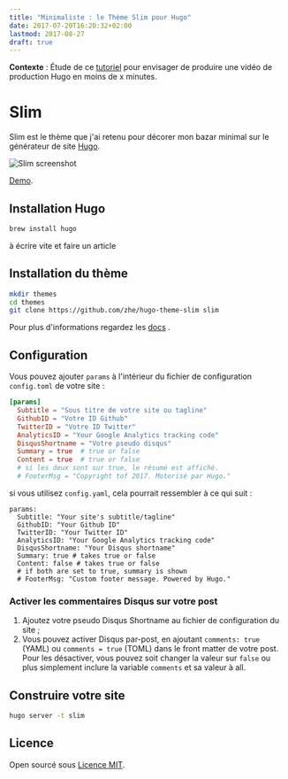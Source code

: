 ```yaml
---
title: "Minimaliste : le Thème Slim pour Hugo"
date: 2017-07-20T16:20:32+02:00
lastmod: 2017-08-27
draft: true
---
```


**Contexte** : Étude de ce  [tutoriel](https://code.tutsplus.com/tutorials/make-creating-websites-fun-again-with-hugo-the-static-website-generator-written-in-go--cms-27319) pour envisager de produire une vidéo de production Hugo en moins <!--more-->de x minutes.


# Slim

Slim est le thème que j'ai retenu pour décorer mon bazar minimal sur le générateur de site [Hugo](http://gohugo.io/).

![Slim screenshot](https://github.com/zhe/hugo-theme-slim/blob/master/images/screenshot.png)

[Demo](http://themes.gohugo.io/theme/slim).

## Installation Hugo 

```bash
brew install hugo
```

à écrire vite et faire un article

## Installation du thème

```bash
mkdir themes
cd themes
git clone https://github.com/zhe/hugo-theme-slim slim
```

Pour plus d'informations regardez les [docs](http://gohugo.io/themes/installing) .

## Configuration

Vous pouvez ajouter `params` à l'intérieur du fichier de configuration `config.toml` de votre site :

```toml
[params]
  Subtitle = "Sous titre de votre site ou tagline"
  GithubID = "Votre ID Github"
  TwitterID = "Votre ID Twitter"
  AnalyticsID = "Your Google Analytics tracking code"
  DisqusShortname = "Votre pseudo disqus"
  Summary = true  # true or false
  Content = true  # true or false
  # si les deux sont sur true, le résumé est affiché.
  # FooterMsg = "Copyright tof 2017. Motorisé par Hugo."
```

si vous utilisez `config.yaml`, cela pourrait ressembler à ce qui suit :

```
params:
  Subtitle: "Your site's subtitle/tagline"
  GithubID: "Your Github ID"
  TwitterID: "Your Twitter ID"
  AnalyticsID: "Your Google Analytics tracking code"
  DisqusShortname: "Your Disqus shortname"
  Summary: true # takes true or false
  Content: false # takes true or false
  # if both are set to true, summary is shown
  # FooterMsg: "Custom footer message. Powered by Hugo."
```

### Activer les commentaires Disqus sur votre post

1. Ajoutez votre pseudo Disqus Shortname au fichier de configuration du site ;
2. Vous pouvez activer Disqus par-post, en ajoutant `comments: true` (YAML) ou `comments = true` (TOML) dans le front matter de votre post. Pour les désactiver, vous pouvez soit changer la valeur sur `false` ou plus simplement inclure la variable `comments` et sa valeur à all. 

## Construire votre site

```bash
hugo server -t slim
```


## Licence

Open sourcé sous [Licence MIT](https://github.com/zhe/hugo-theme-slim/blob/master/LICENSE.md).
